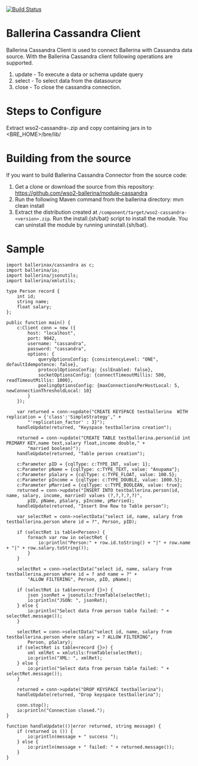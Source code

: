[![Build Status](https://travis-ci.org/wso2-ballerina/module-cassandra.svg?branch=master)](https://travis-ci.org/wso2-ballerina/module-cassandra)

# Ballerina Cassandra Client

Ballerina Cassandra Client is used to connect Ballerina with Cassandra data source. With the Ballerina Cassandra client following operations are supported.

1. update - To execute a data or schema update query
2. select - To select data from the datasource
3. close - To close the cassandra connection.

Steps to Configure
==================================

Extract wso2-cassandra-<version>.zip and copy containing jars in to <BRE_HOME>/bre/lib/

Building from the source
==================================
If you want to build Ballerina Cassandra Connector from the source code:

1. Get a clone or download the source from this repository:
    https://github.com/wso2-ballerina/module-cassandra
2. Run the following Maven command from the ballerina directory: 
    mvn clean install
3. Extract the distribution created at `/component/target/wso2-cassandra-<version>.zip`. Run the install.{sh/bat} script to install the module.
You can uninstall the module by running uninstall.{sh/bat}.

Sample
==================================

```ballerina
import ballerinax/cassandra as c;
import ballerina/io;
import ballerina/jsonutils;
import ballerina/xmlutils;

type Person record {
    int id;
    string name;
    float salary;
};

public function main() {
    c:Client conn = new ({
        host: "localhost",
        port: 9042,
        username: "cassandra",
        password: "cassandra",
        options: {
            queryOptionsConfig: {consistencyLevel: "ONE", defaultIdempotence: false},
            protocolOptionsConfig: {sslEnabled: false},
            socketOptionsConfig: {connectTimeoutMillis: 500, readTimeoutMillis: 1000},
            poolingOptionsConfig: {maxConnectionsPerHostLocal: 5, newConnectionThresholdLocal: 10}
        }
    });

    var returned = conn->update("CREATE KEYSPACE testballerina  WITH replication = {'class':'SimpleStrategy'," +
        "'replication_factor' : 3}");
    handleUpdate(returned, "Keyspace testballerina creation");

    returned = conn->update("CREATE TABLE testballerina.person(id int PRIMARY KEY,name text,salary float,income double," +
        "married boolean)");
    handleUpdate(returned, "Table person creation");

    c:Parameter pID = {cqlType: c:TYPE_INT, value: 1};
    c:Parameter pName = {cqlType: c:TYPE_TEXT, value: "Anupama"};
    c:Parameter pSalary = {cqlType: c:TYPE_FLOAT, value: 100.5};
    c:Parameter pIncome = {cqlType: c:TYPE_DOUBLE, value: 1000.5};
    c:Parameter pMarried = {cqlType: c:TYPE_BOOLEAN, value: true};
    returned = conn->update("INSERT INTO testballerina.person(id, name, salary, income, married) values (?,?,?,?,?)",
        pID, pName, pSalary, pIncome, pMarried);
    handleUpdate(returned, "Insert One Row to Table person");

    var selectRet = conn->selectData("select id, name, salary from testballerina.person where id = ?", Person, pID);

    if (selectRet is table<Person>) {
        foreach var row in selectRet {
            io:println("Person:" + row.id.toString() + "|" + row.name + "|" + row.salary.toString());
        }
    } 

    selectRet = conn->selectData("select id, name, salary from testballerina.person where id = ? and name = ?" +
        "ALLOW FILTERING", Person, pID, pName);

    if (selectRet is table<record {}>) {
        json jsonRet = jsonutils:fromTable(selectRet);
        io:println("JSON: ", jsonRet);
    } else {
        io:println("Select data from person table failed: " + selectRet.message());
    }

    selectRet = conn->selectData("select id, name, salary from testballerina.person where salary = ? ALLOW FILTERING",
        Person, pSalary);
    if (selectRet is table<record {}>) {
        xml xmlRet = xmlutils:fromTable(selectRet);
        io:println("XML: ", xmlRet);
    } else {
        io:println("Select data from person table failed: " + selectRet.message());
    }

    returned = conn->update("DROP KEYSPACE testballerina");
    handleUpdate(returned, "Drop keyspace testballerina");

    conn.stop();
    io:println("Connection closed.");
}

function handleUpdate(()|error returned, string message) {
    if (returned is ()) {
        io:println(message + " success ");
    } else {
        io:println(message + " failed: " + returned.message());
    }
}
 ```
